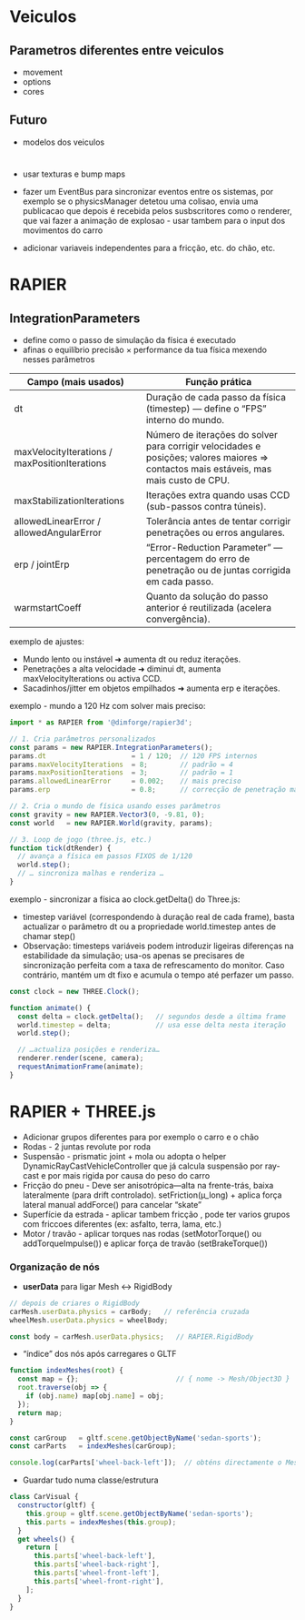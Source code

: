 
# Veiculos

## Parametros diferentes entre veiculos
- movement
- options
- cores


## Futuro
- modelos dos veiculos

#
- usar texturas e bump maps

- fazer um EventBus para sincronizar eventos entre os sistemas, por exemplo se o physicsManager detetou uma colisao, envia uma publicacao que depois é recebida pelos susbscritores como o renderer, que vai fazer a animação de explosao - usar tambem para o input dos movimentos do carro

- adicionar variaveis independentes para a fricção, etc. do chão, etc.

# RAPIER
## IntegrationParameters
-  define como o passo de simulação da física é executado
- afinas o equilíbrio precisão × performance da tua física mexendo nesses parâmetros

| Campo (mais usados) | Função prática | 
| --- | --- |
dt | Duração de cada passo da física (timestep) — define o “FPS” interno do mundo.
maxVelocityIterations / maxPositionIterations | Número de iterações do solver para corrigir velocidades e posições; valores maiores ⇒ contactos mais estáveis, mas mais custo de CPU.
maxStabilizationIterations | Iterações extra quando usas CCD (sub-passos contra túneis).
allowedLinearError / allowedAngularError | Tolerância antes de tentar corrigir penetrações ou erros angulares.
erp / jointErp | “Error-Reduction Parameter” — percentagem do erro de penetração ou de juntas corrigida em cada passo.
warmstartCoeff | Quanto da solução do passo anterior é reutilizada (acelera convergência).

exemplo de ajustes:
- Mundo lento ou instável ➜ aumenta dt ou reduz iterações.
- Penetrações a alta velocidade ➜ diminui dt, aumenta maxVelocityIterations ou activa CCD.
- Sacadinhos/jitter em objetos empilhados ➜ aumenta erp e iterações.

exemplo - mundo a 120 Hz com solver mais preciso:
```js
import * as RAPIER from '@dimforge/rapier3d';

// 1. Cria parâmetros personalizados
const params = new RAPIER.IntegrationParameters();
params.dt                     = 1 / 120;  // 120 FPS internos
params.maxVelocityIterations  = 8;        // padrão = 4
params.maxPositionIterations  = 3;        // padrão = 1
params.allowedLinearError     = 0.002;    // mais preciso
params.erp                    = 0.8;      // correcção de penetração mais agressiva

// 2. Cria o mundo de física usando esses parâmetros
const gravity = new RAPIER.Vector3(0, -9.81, 0);
const world   = new RAPIER.World(gravity, params);

// 3. Loop de jogo (three.js, etc.)
function tick(dtRender) {
  // avança a física em passos FIXOS de 1/120
  world.step();
  // … sincroniza malhas e renderiza …
}
```
exemplo - sincronizar a física ao clock.getDelta() do Three.js:
- timestep variável (correspondendo à duração real de cada frame), basta actualizar o parâmetro dt ou a propriedade world.timestep antes de chamar step()
- Observação: timesteps variáveis podem introduzir ligeiras diferenças na estabilidade da simulação; usa-os apenas se precisares de sincronização perfeita com a taxa de refrescamento do monitor. Caso contrário, mantém um dt fixo e acumula o tempo até perfazer um passo.
```js
const clock = new THREE.Clock();

function animate() {
  const delta = clock.getDelta();   // segundos desde a última frame
  world.timestep = delta;           // usa esse delta nesta iteração
  world.step();

  // …actualiza posições e renderiza…
  renderer.render(scene, camera);
  requestAnimationFrame(animate);
}
```

# RAPIER + THREE.js
- Adicionar grupos diferentes para por exemplo o carro e o chão
- Rodas - 2 juntas revolute por roda
- Suspensão - prismatic joint + mola  ou  adopta o helper DynamicRayCastVehicleController que já calcula suspensão por ray-cast e por mais rigida por causa do peso do carro
- Fricção do pneu - 	Deve ser anisotrópica—alta na frente-trás, baixa lateralmente (para drift controlado). setFriction(µ_long) + aplica força lateral manual addForce() para cancelar “skate”
- Superfície da estrada - aplicar tambem fricção , pode ter varios grupos com friccoes diferentes (ex: asfalto, terra, lama, etc.)
- Motor / travão - aplicar torques nas rodas (setMotorTorque() ou addTorqueImpulse()) e aplicar força de travão (setBrakeTorque())
### Organização de nós
- **userData** para ligar Mesh ↔ RigidBody
```js
// depois de criares o RigidBody
carMesh.userData.physics = carBody;   // referência cruzada
wheelMesh.userData.physics = wheelBody;

const body = carMesh.userData.physics;   // RAPIER.RigidBody
```
- “índice” dos nós após carregares o GLTF
```js
function indexMeshes(root) {
  const map = {};                        // { nome -> Mesh/Object3D }
  root.traverse(obj => {
    if (obj.name) map[obj.name] = obj;
  });
  return map;
}

const carGroup   = gltf.scene.getObjectByName('sedan-sports');
const carParts   = indexMeshes(carGroup);

console.log(carParts['wheel-back-left']);  // obténs directamente o Mesh
```
- Guardar tudo numa classe/estrutura
```js
class CarVisual {
  constructor(gltf) {
    this.group = gltf.scene.getObjectByName('sedan-sports');
    this.parts = indexMeshes(this.group);
  }
  get wheels() {
    return [
      this.parts['wheel-back-left'],
      this.parts['wheel-back-right'],
      this.parts['wheel-front-left'],
      this.parts['wheel-front-right'],
    ];
  }
}
```